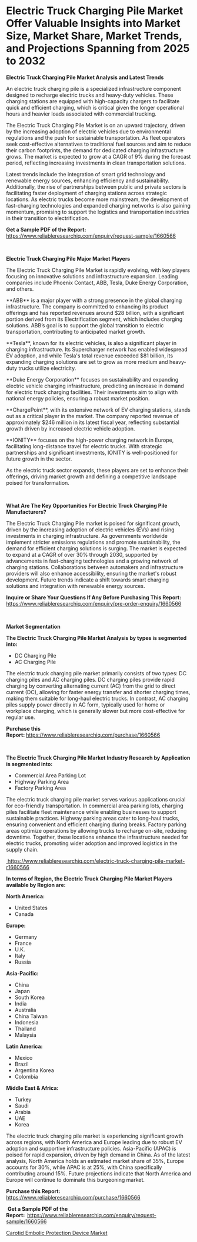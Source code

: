 <p><h1>Electric Truck Charging Pile Market Offer Valuable Insights into Market Size, Market Share, Market Trends, and Projections Spanning from 2025 to 2032</h1></p><p><strong>Electric Truck Charging Pile Market Analysis and Latest Trends</strong></p>
<p><p>An electric truck charging pile is a specialized infrastructure component designed to recharge electric trucks and heavy-duty vehicles. These charging stations are equipped with high-capacity chargers to facilitate quick and efficient charging, which is critical given the longer operational hours and heavier loads associated with commercial trucking.</p><p>The Electric Truck Charging Pile Market is on an upward trajectory, driven by the increasing adoption of electric vehicles due to environmental regulations and the push for sustainable transportation. As fleet operators seek cost-effective alternatives to traditional fuel sources and aim to reduce their carbon footprints, the demand for dedicated charging infrastructure grows. The market is expected to grow at a CAGR of 9% during the forecast period, reflecting increasing investments in clean transportation solutions.</p><p>Latest trends include the integration of smart grid technology and renewable energy sources, enhancing efficiency and sustainability. Additionally, the rise of partnerships between public and private sectors is facilitating faster deployment of charging stations across strategic locations. As electric trucks become more mainstream, the development of fast-charging technologies and expanded charging networks is also gaining momentum, promising to support the logistics and transportation industries in their transition to electrification.</p></p>
<p><strong>Get a Sample PDF of the Report:&nbsp;</strong> <a href="https://www.reliableresearchiq.com/enquiry/request-sample/1660566?utm_campaign=3441&utm_medium=2&utm_source=Github&utm_content=ia&utm_term=29032025&utm_id=electric-truck-charging-pile">https://www.reliableresearchiq.com/enquiry/request-sample/1660566</a></p>
<p>&nbsp;</p>
<p><strong>Electric Truck Charging Pile Major Market Players</strong></p>
<p><p>The Electric Truck Charging Pile Market is rapidly evolving, with key players focusing on innovative solutions and infrastructure expansion. Leading companies include Phoenix Contact, ABB, Tesla, Duke Energy Corporation, and others.</p><p>**ABB** is a major player with a strong presence in the global charging infrastructure. The company is committed to enhancing its product offerings and has reported revenues around $28 billion, with a significant portion derived from its Electrification segment, which includes charging solutions. ABB’s goal is to support the global transition to electric transportation, contributing to anticipated market growth.</p><p>**Tesla**, known for its electric vehicles, is also a significant player in charging infrastructure. Its Supercharger network has enabled widespread EV adoption, and while Tesla's total revenue exceeded $81 billion, its expanding charging solutions are set to grow as more medium and heavy-duty trucks utilize electricity.</p><p>**Duke Energy Corporation** focuses on sustainability and expanding electric vehicle charging infrastructure, predicting an increase in demand for electric truck charging facilities. Their investments aim to align with national energy policies, ensuring a robust market position.</p><p>**ChargePoint**, with its extensive network of EV charging stations, stands out as a critical player in the market. The company reported revenue of approximately $246 million in its latest fiscal year, reflecting substantial growth driven by increased electric vehicle adoption.</p><p>**IONITY** focuses on the high-power charging network in Europe, facilitating long-distance travel for electric trucks. With strategic partnerships and significant investments, IONITY is well-positioned for future growth in the sector.</p><p>As the electric truck sector expands, these players are set to enhance their offerings, driving market growth and defining a competitive landscape poised for transformation.</p></p>
<p>&nbsp;</p>
<p><strong>What Are The Key Opportunities For Electric Truck Charging Pile Manufacturers?</strong></p>
<p><p>The Electric Truck Charging Pile market is poised for significant growth, driven by the increasing adoption of electric vehicles (EVs) and rising investments in charging infrastructure. As governments worldwide implement stricter emissions regulations and promote sustainability, the demand for efficient charging solutions is surging. The market is expected to expand at a CAGR of over 30% through 2030, supported by advancements in fast-charging technologies and a growing network of charging stations. Collaborations between automakers and infrastructure providers will also enhance accessibility, ensuring the market's robust development. Future trends indicate a shift towards smart charging solutions and integration with renewable energy sources.</p></p>
<p><strong>Inquire or Share Your Questions If Any Before Purchasing This Report:</strong> <a href="https://www.reliableresearchiq.com/enquiry/pre-order-enquiry/1660566?utm_campaign=3441&utm_medium=2&utm_source=Github&utm_content=ia&utm_term=29032025&utm_id=electric-truck-charging-pile">https://www.reliableresearchiq.com/enquiry/pre-order-enquiry/1660566</a></p>
<p>&nbsp;</p>
<p><strong>Market Segmentation</strong></p>
<p><strong>The Electric Truck Charging Pile Market Analysis by types is segmented into:</strong></p>
<p><ul><li>DC Charging Pile</li><li>AC Charging Pile</li></ul></p>
<p><p>The electric truck charging pile market primarily consists of two types: DC charging piles and AC charging piles. DC charging piles provide rapid charging by converting alternating current (AC) from the grid to direct current (DC), allowing for faster energy transfer and shorter charging times, making them suitable for long-haul electric trucks. In contrast, AC charging piles supply power directly in AC form, typically used for home or workplace charging, which is generally slower but more cost-effective for regular use.</p></p>
<p><strong>Purchase this Report:&nbsp;</strong><a href="https://www.reliableresearchiq.com/purchase/1660566?utm_campaign=3441&utm_medium=2&utm_source=Github&utm_content=ia&utm_term=29032025&utm_id=electric-truck-charging-pile">https://www.reliableresearchiq.com/purchase/1660566</a></p>
<p>&nbsp;</p>
<p><strong>The Electric Truck Charging Pile Market Industry Research by Application is segmented into:</strong></p>
<p><ul><li>Commercial Area Parking Lot</li><li>Highway Parking Area</li><li>Factory Parking Area</li></ul></p>
<p><p>The electric truck charging pile market serves various applications crucial for eco-friendly transportation. In commercial area parking lots, charging piles facilitate fleet maintenance while enabling businesses to support sustainable practices. Highway parking areas cater to long-haul trucks, ensuring convenient and efficient charging during breaks. Factory parking areas optimize operations by allowing trucks to recharge on-site, reducing downtime. Together, these locations enhance the infrastructure needed for electric trucks, promoting wider adoption and improved logistics in the supply chain.</p></p>
<p><a href="https://www.reliableresearchiq.com/electric-truck-charging-pile-market-r1660566?utm_campaign=3441&utm_medium=2&utm_source=Github&utm_content=ia&utm_term=29032025&utm_id=electric-truck-charging-pile">&nbsp;https://www.reliableresearchiq.com/electric-truck-charging-pile-market-r1660566</a></p>
<p><strong>In terms of Region, the Electric Truck Charging Pile Market Players available by Region are:</strong></p>
<p>
    <p> <strong> North America: </strong>
        <ul>
            <li>United States</li>
            <li>Canada</li>
        </ul>
        </p> 
    <p> <strong> Europe: </strong>
        <ul>
            <li>Germany</li>
            <li>France</li>
            <li>U.K.</li>
            <li>Italy</li>
            <li>Russia</li>
        </ul>
        </p> 
    <p> <strong> Asia-Pacific: </strong>
        <ul>
            <li>China</li>
            <li>Japan</li>
            <li>South Korea</li>
            <li>India</li>
            <li>Australia</li>
            <li>China Taiwan</li>
            <li>Indonesia</li>
            <li>Thailand</li>
            <li>Malaysia</li>
        </ul>
        </p> 
    <p> <strong> Latin America: </strong>
        <ul>
            <li>Mexico</li>
            <li>Brazil</li>
            <li>Argentina Korea</li>
            <li>Colombia</li>
        </ul>
        </p> 
    <p> <strong> Middle East & Africa: </strong>
        <ul>
            <li>Turkey</li>
            <li>Saudi</li>
            <li>Arabia</li>
            <li>UAE</li>
            <li>Korea</li>
        </ul>
    </p>
    </p>
<p><p>The electric truck charging pile market is experiencing significant growth across regions, with North America and Europe leading due to robust EV adoption and supportive infrastructure policies. Asia-Pacific (APAC) is poised for rapid expansion, driven by high demand in China. As of the latest analysis, North America holds an estimated market share of 35%, Europe accounts for 30%, while APAC is at 25%, with China specifically contributing around 15%. Future projections indicate that North America and Europe will continue to dominate this burgeoning market.</p></p>
<p><strong>Purchase this Report: </strong><a href="https://www.reliableresearchiq.com/purchase/1660566?utm_campaign=3441&utm_medium=2&utm_source=Github&utm_content=ia&utm_term=29032025&utm_id=electric-truck-charging-pile">https://www.reliableresearchiq.com/purchase/1660566</a></p>
<p>&nbsp;<strong>Get a Sample PDF of the Report:&nbsp;&nbsp;</strong><a href="https://www.reliableresearchiq.com/enquiry/request-sample/1660566?utm_campaign=3441&utm_medium=2&utm_source=Github&utm_content=ia&utm_term=29032025&utm_id=electric-truck-charging-pile">https://www.reliableresearchiq.com/enquiry/request-sample/1660566</a></p>
<p><strong></strong></p>
<p><p><a href="https://github.com/braisykhwezi/Market-Research-Report-List-1/blob/main/carotid-embolic-protection-device-market.md?utm_campaign=3441&utm_medium=2&utm_source=Github&utm_content=ia&utm_term=29032025&utm_id=electric-truck-charging-pile">Carotid Embolic Protection Device Market</a></p></p>